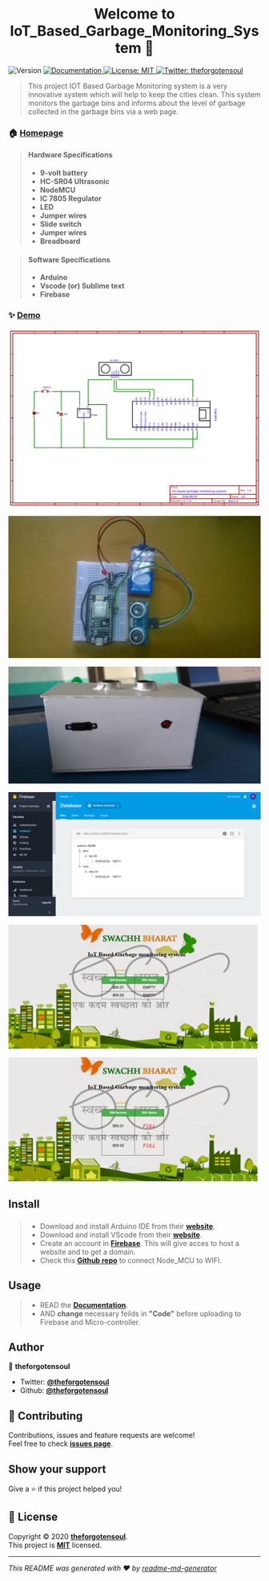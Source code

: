 <h1 align="center">Welcome to IoT_Based_Garbage_Monitoring_System 👋</h1>
<p>
  <img alt="Version" src="https://img.shields.io/badge/version-v0.1-blue.svg?cacheSeconds=2592000" />
  <a href="https://github.com/TheForgotensoul/IoT_Based_Garbage_Monitoring_System" target="_blank">
    <img alt="Documentation" src="https://img.shields.io/badge/documentation-yes-brightgreen.svg" />
  </a>
  <a href="https://github.com/TheForgotensoul/IoT_Based_Garbage_Monitoring_System/blob/master/LICENSE" target="_blank">
    <img alt="License: MIT" src="https://img.shields.io/badge/License-MIT-yellow.svg" />
  </a>
  <a href="https://twitter.com/theforgotensoul" target="_blank">
    <img alt="Twitter: theforgotensoul" src="https://img.shields.io/twitter/follow/theforgotensoul.svg?style=social" />
  </a>
</p>

> This project IOT Based Garbage Monitoring system is a very innovative system which will help to keep the cities clean. This system monitors the garbage bins and informs about the level of garbage collected in the garbage bins via a web page.

### 🏠 [Homepage](https://github.com/TheForgotensoul/IoT_Based_Garbage_Monitoring_System)

> #### Hardware Specifications
>
> - **9-volt battery**
> - **HC-SR04 Ultrasonic**
> - **NodeMCU**
> - **IC 7805 Regulator**
> - **LED**
> - **Jumper wires**
> - **Slide switch**
> - **Jumper wires**
> - **Breadboard**

> #### Software Specifications
>
> - **Arduino**
> - **Vscode (or) Sublime text**
> - **Firebase**

### ✨ [Demo](https://github.com/TheForgotensoul/IoT_Based_Garbage_Monitoring_System)

![pic_0](https://raw.githubusercontent.com/TheForgotensoul/IoT_Based_Garbage_Monitoring_System/master/img/0.png)

![pic_1](https://raw.githubusercontent.com/TheForgotensoul/IoT_Based_Garbage_Monitoring_System/master/img/1.png)

![pic_2](https://raw.githubusercontent.com/TheForgotensoul/IoT_Based_Garbage_Monitoring_System/master/img/2.png)

![pic_3](https://raw.githubusercontent.com/TheForgotensoul/IoT_Based_Garbage_Monitoring_System/master/img/3.png)

![pic_4](https://raw.githubusercontent.com/TheForgotensoul/IoT_Based_Garbage_Monitoring_System/master/img/4.png)

![pic_5](https://raw.githubusercontent.com/TheForgotensoul/IoT_Based_Garbage_Monitoring_System/master/img/5.png)

## Install

> ###
>
> - Download and install Arduino IDE from their
>   **[website](https://www.arduino.cc/en/Main/Software)**.
> - Download and install VScode from their
>   **[website](https://code.visualstudio.com/)**.
> - Create an account in **[Firebase](https://firebase.google.com/)**. This will give acces to host a website and to get a domain.
> - Check this **[Github repo](https://github.com/tzapu/WiFiManager)** to connect Node_MCU to WIFI.

## Usage

> - READ the **[Documentation](https://github.com/TheForgotensoul/IoT_Based_Garbage_Monitoring_System/raw/master/DOC%20_IOT%20Based%20Garbage%20Monitoring%20System.docx)**.
> - AND **change** necessary feilds in **"Code"** before uploading to Firebase and Micro-controller.

## Author

👤 **theforgotensoul**

- Twitter: **[@theforgotensoul](https://twitter.com/theforgotensoul)**
- Github: **[@theforgotensoul](https://github.com/theforgotensoul)**

## 🤝 Contributing

Contributions, issues and feature requests are welcome!<br />Feel free to check **[issues page](https://github.com/TheForgotensoul/IoT_Based_Garbage_Monitoring_System/issues)**.

## Show your support

Give a ⭐️ if this project helped you!

## 📝 License

Copyright © 2020 **[theforgotensoul](https://github.com/theforgotensoul)**.<br />
This project is **[MIT](https://github.com/TheForgotensoul/IoT_Based_Garbage_Monitoring_System/blob/master/LICENSE)** licensed.

---

_This README was generated with ❤️ by [readme-md-generator](https://github.com/kefranabg/readme-md-generator)_
